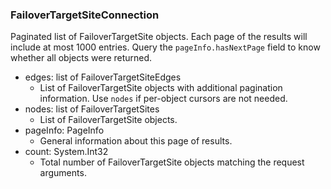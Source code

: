 ### FailoverTargetSiteConnection
Paginated list of FailoverTargetSite objects. Each page of the results will include at most 1000 entries. Query the `pageInfo.hasNextPage` field to know whether all objects were returned.

- edges: list of FailoverTargetSiteEdges
  - List of FailoverTargetSite objects with additional pagination information. Use `nodes` if per-object cursors are not needed.
- nodes: list of FailoverTargetSites
  - List of FailoverTargetSite objects.
- pageInfo: PageInfo
  - General information about this page of results.
- count: System.Int32
  - Total number of FailoverTargetSite objects matching the request arguments.
